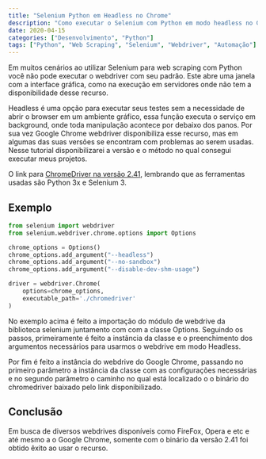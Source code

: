 ```yaml
---
title: "Selenium Python em Headless no Chrome"
description: "Como executar o Selenium com Python em modo headless no Google Chrome"
date: 2020-04-15
categories: ["Desenvolvimento", "Python"]
tags: ["Python", "Web Scraping", "Selenium", "Webdriver", "Automação"]
---
```


Em muitos cenários ao utilizar Selenium para web scraping com Python você não pode executar o webdriver com seu padrão. Este abre uma janela com a interface gráfica, como na execução em servidores onde não tem a disponibilidade desse recurso.

Headless é uma opção para executar seus testes sem a necessidade de abrir o browser em um ambiente gráfico, essa função executa o serviço em background, onde toda manipulação acontece por debaixo dos panos. Por sua vez Google Chrome webdriver disponibiliza esse recurso, mas em algumas das suas versões se encontram com problemas ao serem usadas. Nesse tutorial disponibilizarei a versão e o método no qual consegui executar meus projetos.

O link para [ChromeDriver na versão 2.41](https://chromedriver.storage.googleapis.com/index.html?path=2.41%2F), lembrando que as ferramentas usadas são Python 3x e Selenium 3.

## Exemplo

```python
from selenium import webdriver
from selenium.webdriver.chrome.options import Options

chrome_options = Options()
chrome_options.add_argument("--headless")
chrome_options.add_argument("--no-sandbox")
chrome_options.add_argument("--disable-dev-shm-usage")

driver = webdriver.Chrome(
    options=chrome_options,
    executable_path='./chromedriver'
)
```

No exemplo acima é feito a importação do módulo de webdrive da biblioteca selenium juntamento com com a classe Options. Seguindo os passos, primeiramente é feito a instância da classe e o preenchimento dos argumentos necessários para usarmos o webdrive em modo Headless.

Por fim é feito a instância do webdrive do Google Chrome, passando no primeiro parâmetro a instância da classe com as configurações necessárias e no segundo parâmetro o caminho no qual está localizado o o binário do chromedriver baixado pelo link disponibilizado.

## Conclusão

Em busca de diversos webdrives disponíveis como FireFox, Opera e etc e até mesmo a o Google Chrome, somente com o binário da versão 2.41 foi obtido êxito ao usar o recurso. 